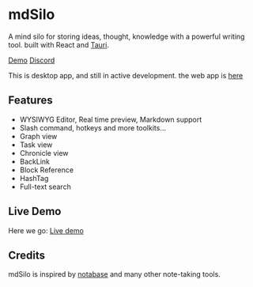
# mdSilo

A mind silo for storing ideas, thought, knowledge with a powerful writing tool.
built with React and [Tauri](https://github.com/tauri-apps). 

[Demo](https://mdsilo.com/)
[Discord](https://discord.gg/EXYSEHRTFt) 

This is desktop app, and still in active development. the web app is [here](https://github.com/danloh/mdSilo-web)

## Features

- WYSIWYG Editor, Real time preview, Markdown support  
- Slash command, hotkeys and more toolkits...   
- Graph view 
- Task view  
- Chronicle view 
- BackLink   
- Block Reference  
- HashTag 
- Full-text search 


## Live Demo

Here we go: [Live demo](https://mdsilo.com) 

## Credits

mdSilo is inspired by [notabase](https://github.com/churichard/notabase) and many other note-taking tools.
